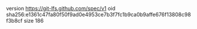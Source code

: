 version https://git-lfs.github.com/spec/v1
oid sha256:e1361c47fa80f50f9ad0e4953ce7b3f7fc1b9ca0b9affe676f13808c98f3b8cf
size 186

